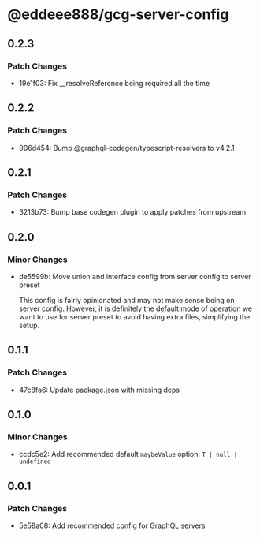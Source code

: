 # @eddeee888/gcg-server-config

## 0.2.3

### Patch Changes

- 19e1f03: Fix \_\_resolveReference being required all the time

## 0.2.2

### Patch Changes

- 906d454: Bump @graphql-codegen/typescript-resolvers to v4.2.1

## 0.2.1

### Patch Changes

- 3213b73: Bump base codegen plugin to apply patches from upstream

## 0.2.0

### Minor Changes

- de5599b: Move union and interface config from server config to server preset

  This config is fairly opinionated and may not make sense being on server config. However, it is definitely the default mode of operation we want to use for server preset to avoid having extra files, simplifying the setup.

## 0.1.1

### Patch Changes

- 47c8fa6: Update package.json with missing deps

## 0.1.0

### Minor Changes

- ccdc5e2: Add recommended default `maybeValue` option: `T | null | undefined`

## 0.0.1

### Patch Changes

- 5e58a08: Add recommended config for GraphQL servers
